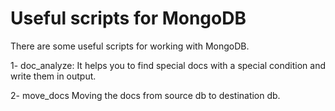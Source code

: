 # Useful scripts for MongoDB
There are some useful scripts for working with MongoDB.

1- doc_analyze:
It helps you to find special docs with a special condition and write them in output.

2- move_docs
Moving the docs from source db to destination db.
